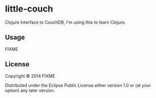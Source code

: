 # little-couch

Clojure Interface to CouchDB, I'm using this to learn Clojure.

## Usage

FIXME

## License

Copyright © 2014 FIXME

Distributed under the Eclipse Public License either version 1.0 or (at
your option) any later version.
